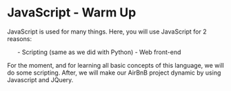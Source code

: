 <h1>JavaScript - Warm Up</h1>

<p>
JavaScript is used for many things. Here, you will use JavaScript for 2 reasons:
<ul>
	- Scripting (same as we did with Python)
	- Web front-end
</ul>
For the moment, and for learning all basic concepts of this language, we will do some scripting. 
After, we will make our AirBnB project dynamic by using Javascript and JQuery.
</p>
